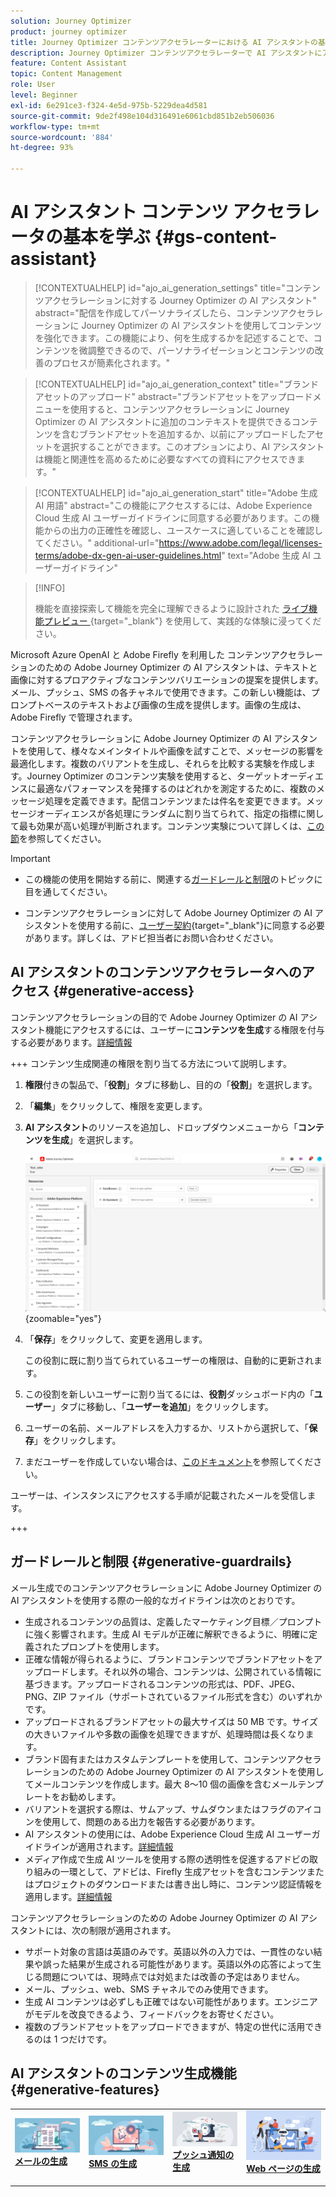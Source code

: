```yaml
---
solution: Journey Optimizer
product: journey optimizer
title: Journey Optimizer コンテンツアクセラレーターにおける AI アシスタントの基本を学ぶ
description: Journey Optimizer コンテンツアクセラレーターで AI アシスタントにアクセスして操作する方法を学ぶ
feature: Content Assistant
topic: Content Management
role: User
level: Beginner
exl-id: 6e291ce3-f324-4e5d-975b-5229dea4d581
source-git-commit: 9de2f498e104d316491e6061cbd851b2eb506036
workflow-type: tm+mt
source-wordcount: '884'
ht-degree: 93%

---
```


# AI アシスタント コンテンツ アクセラレータの基本を学ぶ {#gs-content-assistant}

>[!CONTEXTUALHELP]
>id="ajo_ai_generation_settings"
>title="コンテンツアクセラレーションに対する Journey Optimizer の AI アシスタント"
>abstract="配信を作成してパーソナライズしたら、コンテンツアクセラレーションに Journey Optimizer の AI アシスタントを使用してコンテンツを強化できます。この機能により、何を生成するかを記述することで、コンテンツを微調整できるので、パーソナライゼーションとコンテンツの改善のプロセスが簡素化されます。"

>[!CONTEXTUALHELP]
>id="ajo_ai_generation_context"
>title="ブランドアセットのアップロード"
>abstract="ブランドアセットをアップロードメニューを使用すると、コンテンツアクセラレーションに Journey Optimizer の AI アシスタントに追加のコンテキストを提供できるコンテンツを含むブランドアセットを追加するか、以前にアップロードしたアセットを選択することができます。このオプションにより、AI アシスタントは機能と関連性を高めるために必要なすべての資料にアクセスできます。"

>[!CONTEXTUALHELP]
>id="ajo_ai_generation_start"
>title="Adobe 生成 AI 用語"
>abstract="この機能にアクセスするには、Adobe Experience Cloud 生成 AI ユーザーガイドラインに同意する必要があります。この機能からの出力の正確性を確認し、ユースケースに適していることを確認してください。"
>additional-url="https://www.adobe.com/legal/licenses-terms/adobe-dx-gen-ai-user-guidelines.html" text="Adobe 生成 AI ユーザーガイドライン"

>[!INFO]
>
>機能を直接探索して機能を完全に理解できるように設計された [ ライブ機能プレビュー ](https://experienceleague.adobe.com/ja/apps/journey-optimizer/ai-assistant-content-accelerator){target="_blank"} を使用して、実践的な体験に浸ってください。


Microsoft Azure OpenAI と Adobe Firefly を利用した コンテンツアクセラレーションのための Adobe Journey Optimizer の AI アシスタントは、テキストと画像に対するプロアクティブなコンテンツバリエーションの提案を提供します。メール、プッシュ、SMS の各チャネルで使用できます。この新しい機能は、プロンプトベースのテキストおよび画像の生成を提供します。画像の生成は、Adobe Firefly で管理されます。

コンテンツアクセラレーションに Adobe Journey Optimizer の AI アシスタントを使用して、様々なメインタイトルや画像を試すことで、メッセージの影響を最適化します。複数のバリアントを生成し、それらを比較する実験を作成します。Journey Optimizer のコンテンツ実験を使用すると、ターゲットオーディエンスに最適なパフォーマンスを発揮するのはどれかを測定するために、複数のメッセージ処理を定義できます。配信コンテンツまたは件名を変更できます。メッセージオーディエンスが各処理にランダムに割り当てられて、指定の指標に関して最も効果が高い処理が判断されます。コンテンツ実験について詳しくは、[この節](../content-management/content-experiment.md)を参照してください。

>[!IMPORTANT]
>
>* この機能の使用を開始する前に、関連する[ガードレールと制限](#generative-guardrails)のトピックに目を通してください。
>
>
>* コンテンツアクセラレーションに対して Adobe Journey Optimizer の AI アシスタントを使用する前に、[ユーザー契約](https://www.adobe.com/legal/licenses-terms/adobe-dx-gen-ai-user-guidelines.html){target="_blank"}に同意する必要があります。詳しくは、アドビ担当者にお問い合わせください。

## AI アシスタントのコンテンツアクセラレータへのアクセス {#generative-access}

コンテンツアクセラレーションの目的で Adobe Journey Optimizer の AI アシスタント機能にアクセスするには、ユーザーに&#x200B;**コンテンツを生成**&#x200B;する権限を付与する必要があります。[詳細情報](../administration/permissions.md)

+++  コンテンツ生成関連の権限を割り当てる方法について説明します。

1. **権限**&#x200B;付きの製品で、「**役割**」タブに移動し、目的の「**役割**」を選択します。

1. 「**編集**」をクリックして、権限を変更します。

1. **AI アシスタント**&#x200B;のリソースを追加し、ドロップダウンメニューから「**コンテンツを生成**」を選択します。

   ![](assets/gen-ai-role.png){zoomable="yes"}

1. 「**保存**」をクリックして、変更を適用します。

   この役割に既に割り当てられているユーザーの権限は、自動的に更新されます。

1. この役割を新しいユーザーに割り当てるには、**役割**&#x200B;ダッシュボード内の「**ユーザー**」タブに移動し、「**ユーザーを追加**」をクリックします。

1. ユーザーの名前、メールアドレスを入力するか、リストから選択して、「**保存**」をクリックします。

1. まだユーザーを作成していない場合は、[このドキュメント](https://experienceleague.adobe.com/ja/docs/experience-platform/access-control/abac/permissions-ui/users)を参照してください。

ユーザーは、インスタンスにアクセスする手順が記載されたメールを受信します。

+++

## ガードレールと制限 {#generative-guardrails}

メール生成でのコンテンツアクセラレーションに Adobe Journey Optimizer の AI アシスタントを使用する際の一般的なガイドラインは次のとおりです。

* 生成されるコンテンツの品質は、定義したマーケティング目標／プロンプトに強く影響されます。生成 AI モデルが正確に解釈できるように、明確に定義されたプロンプトを使用します。 
* 正確な情報が得られるように、ブランドコンテンツでブランドアセットをアップロードします。それ以外の場合、コンテンツは、公開されている情報に基づきます。アップロードされるコンテンツの形式は、PDF、JPEG、PNG、ZIP ファイル（サポートされているファイル形式を含む）のいずれかです。
* アップロードされるブランドアセットの最大サイズは 50 MB です。サイズの大きいファイルや多数の画像を処理できますが、処理時間は長くなります。
* ブランド固有またはカスタムテンプレートを使用して、コンテンツアクセラレーションのための Adobe Journey Optimizer の AI アシスタントを使用してメールコンテンツを作成します。最大 8〜10 個の画像を含むメールテンプレートをお勧めします。
* バリアントを選択する際は、サムアップ、サムダウンまたはフラグのアイコンを使用して、問題のある出力を報告する必要があります。
* AI アシスタントの使用には、Adobe Experience Cloud 生成 AI ユーザーガイドラインが適用されます。[詳細情報](https://www.adobe.com/legal/licenses-terms/adobe-dx-gen-ai-user-guidelines.html)
* メディア作成で生成 AI ツールを使用する際の透明性を促進するアドビの取り組みの一環として、アドビは、Firefly 生成アセットを含むコンテンツまたはプロジェクトのダウンロードまたは書き出し時に、コンテンツ認証情報を適用します。[詳細情報](https://helpx.adobe.com/jp/firefly/using/content-credentials.html)

コンテンツアクセラレーションのための Adobe Journey Optimizer の AI アシスタントには、次の制限が適用されます。

* サポート対象の言語は英語のみです。英語以外の入力では、一貫性のない結果や誤った結果が生成される可能性があります。英語以外の応答によって生じる問題については、現時点では対処または改善の予定はありません。
* メール、プッシュ、web、SMS チャネルでのみ使用できます。
* 生成 AI コンテンツは必ずしも正確ではない可能性があります。エンジニアがモデルを改良できるよう、フィードバックをお寄せください。
* 複数のブランドアセットをアップロードできますが、特定の世代に活用できるのは 1 つだけです。


## AI アシスタントのコンテンツ生成機能 {#generative-features}


<table style="table-layout:fixed"><tr style="border: 0;">
<td>
<a href="generative-email.md">
<img alt="メールの生成" src="assets/do-not-localize/text-genai.jpeg">
</a>
<div>
<a href="generative-email.md"><strong>メールの生成</strong></a>
</div>
<p>
</td>
<td>
<a href="generative-sms.md">
<img alt="SMS の生成" src="assets/do-not-localize/image-genai.jpeg">
</a>
<div><a href="generative-sms.md"><strong>SMS の生成</strong>
</div>
<p>
</td>
<td>
<a href="generative-push.md">
<img alt="プッシュの生成" src="assets/do-not-localize/email-genai.jpeg">
</a>
<div>
<a href="generative-push.md"><strong>プッシュ通知の生成</strong></a>
</div>
<p></td>
<td>
<a href="generative-web.md">
<img alt="Web 生成" src="assets/do-not-localize/web-genai.jpeg">
</a>
<div><a href="generative-web.md"><strong>Web ページの生成</strong>
</div>
<p>
</td>
</tr></table>
